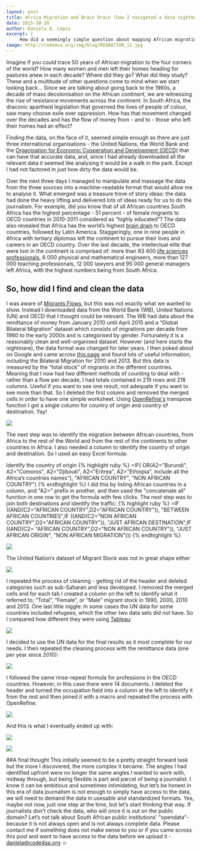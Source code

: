 ```yaml
---
layout: post
title: Africa Migration and Brain Drain (how I navigated a data nightmare)
date: 2015-10-20
author: Daniela Q. Lépiz
excerpt: |
     How did a seemingly simple question about mapping African migration lead me to some dark places and how I navigated my way out of there.
image: http://code4sa.org/img/blog/MIGRATION_11.jpg
---
```


Imagine if you could trace 50 years of African migration to the four corners of the world? How many women and men left their homes heading for pastures anew in each decade? Where did they go? What did they study? These and  a multitude of other questions come to mind when we start looking back... Since we are talking about going back to the 1960s, a decade of mass decolonisation on the African continent, we are witnessing the rise of resistance movements across the continent. In South Africa, the draconic apartheid legislation that governed the lives of people of colour, saw many choose exile over oppression. 
How has that movement changed over the decades and has the flow of money from - and to - those who left their homes had an effect?

Finding the data, on the face of it, seemed simple enough as there are just three international organisations - the United Nations, the World Bank and the [Organisation for Economic Cooperation and Development (OECD)](http://www.oecd.org/about/membersandpartners/list-oecd-member-countries.htm) that can have that accurate data, and, since I had already downloaded all the relevant data it seemed like analysing it would be a walk in the park. Except I had not factored in just how dirty the data would be.

Over the next three days I managed to manipulate and massage the data from the three sources into a machine-readable format that would allow me to analyse it. What emerged was a treasure trove of story ideas: the data had done the heavy lifting and delivered lots of ideas ready for us to do the journalism. For example, did you know that of all African countries South Africa has the highest percentage - 51 percent - of female migrants to OECD countries in 2010-2011 considered as “highly educated”?
The data also revealed that Africa has the world’s highest [brain drain](https://en.wikipedia.org/wiki/Human_capital_flight) to OECD countries, followed by Latin America. Staggeringly, one in nine people in Africa with tertiary diplomas left the continent to pursue their lives and careers in an OECD country. Over the last decade, the intellectual elite that were lost in the continent is comprised of: more than 83 400 [life sciences professionals](http://www.nhscareers.nhs.uk/explore-by-career/healthcare-science/careers-in-healthcare-science/careers-in-life-sciences/), 6 000  physical and mathematical engineers, more than 127 000 teaching professionals, 12 000 lawyers and 95 000 general managers left Africa, with the highest numbers being from South Africa.

## So, how did I find and clean the data

I was aware of [Migrants Flows](http://www.global-migration.info/), but this was not exactly what we wanted to show. Instead I downloaded data from the World Bank (WB), United Nations (UN) and OECD that I thought could be relevant. The WB had data about the remittance of money from January 2010 until April 2015 and a “Global Bilateral Migration” dataset which consists of migrations per decade from 1960 to the early 2000s and is categorised by gender. Fortunately it is a reasonably clean and well-organised dataset.  However (and here starts the nightmare), the data format was changed for later years. I then poked about on Google and came across [this page](http://econ.worldbank.org/WBSITE/EXTERNAL/EXTDEC/EXTDECPROSPECTS/0,,contentMDK:22759429~pagePK:64165401~piPK:64165026~theSitePK:476883,00.html) and found lots of useful information, including the Bilateral Migration for 2010 and 2013. But this data is measured by the “total stock” of migrants in the different countries. Meaning that I now had two different methods of counting to deal with - rather than a flow per decade, I had totals contained in 219 rows and 218 columns. Useful if you want to see one result, not adequate if you want to see more than that. So I deleted the first column and removed the merged cells in order to have one simple worksheet. Using [OpenRefine's](http://openrefine.org/) transpose function  I got a single column for country of origin and country of destination. Yay!

<a href="http://code4sa.org/img/blog/MIGRATION_2.jpg" target="_blank"><img src="/img/blog/MIGRATION_2.jpg"></a>

The next step was to identify the migration between African countries, from Africa to the rest of the World and from the rest of the continents to other countries in Africa. I also needed a column to identify the country of origin and destination. So I used an easy Excel formula:

Identify the country of origin
	{% highlight ruby %}
	=IF( OR(A2="Burundi", A2="Comoros", A2="Djibouti", A2="Eritrea", A2="Ethiopia", include all the Africa’s countries names"), "AFRICAN COUNTRY", "NON AFRICAN COUNTRY")
	{% endhighlight %}
I did this by listing African countries in a column, and "A2=" prefix in another, and then used the "concatenate all" function  in one row to get the formula with few clicks. 
The next step was to join both destinations and identify the traffic: 
	{% highlight ruby %}
	=IF ((AND(C2="AFRICAN COUNTRY",D2="AFRICAN COUNTRY")), "BETWEEN AFRICAN COUNTRIES",IF ((AND(C2="NON AFRICAN COUNTRY",D2="AFRICAN COUNTRY")), "JUST AFRICAN DESTINATION",IF ((AND(C2= "AFRICAN COUNTRY",D2="NON AFRICAN COUNTRY")), "JUST AFRICAN ORIGIN", "NON AFRICAN MIGRATION")))
	{% endhighlight %}

<a href="http://code4sa.org/img/blog/MIGRATION_4.jpg" target="_blank"><img src="/img/blog/MIGRATION_4.jpg"></a>

The United Nation’s dataset of Migrant Stock was not in great shape either

<a href="http://code4sa.org/img/blog/MIGRATION_5.jpg" target="_blank"><img src="/img/blog/MIGRATION_5.jpg"></a>

I repeated the process of cleaning - getting rid of the header and deleted categories such as sub-Saharan and less developed. I removed the merged cells and for each tab I created a column on the left to identify what it referred to; “Total”, “Female”, or “Male” migrant stock in 1990, 2000, 2010 and 2013. 
One last little niggle: In some cases the UN data for some countries included refugees, which the other two data sets did not have. So I compared how different they were using  [Tableau](http://www.tableau.com/):

<a href="http://code4sa.org/img/blog/MIGRATION_6.jpg" target="_blank"><img src="/img/blog/MIGRATION_6.jpg"></a>

I decided to use the UN data for the final results as it most complete for our needs. I then repeated the cleaning process with the remittance data (one per year since 2010):

<a href="http://code4sa.org/img/blog/MIGRATION_7.jpg" target="_blank"><img src="/img/blog/MIGRATION_7.jpg"></a>

I followed the same rinse-repeat formula  for professions in the OECD countries. However, in this case there were 14 documents. I deleted the header and turned the occupation field into a column at the left to identify it from the rest and then joined it with a macro and repeated the process with OpenRefine. 
 
<a href="http://code4sa.org/img/blog/MIGRATION_8.jpg" target="_blank"><img src="/img/blog/MIGRATION_8.jpg"></a>

And this is what I eventually ended up with:

<a href="http://code4sa.org/img/blog/MIGRATION_9.jpg" target="_blank"><img src="/img/blog/MIGRATION_9.jpg"></a>

<a href="http://code4sa.org/img/blog/MIGRATION_10.jpg" target="_blank"><img src="/img/blog/MIGRATION_10.jpg"></a>

##A final thought
This initially seemed to be a pretty straight forward task but the more I discovered, the more complex it became. The angles I had identified upfront were no longer the same angles I wanted to work with, midway through, but being flexible is part and parcel of being a journalist. 
I know it can be ambitious and sometimes intimidating, but let’s be honest in this era of data journalism is not enough to simply have access to the data, we will need to demand the data in usesable and standardized formats. Yes, maybe not now, just one step at the time, but let’s start thinking that way.  If journalists don’t check the data, who will once it is out on the public domain?
Let’s not talk about South African public institutions' "opendata"- because it is not always open and is not always complete data.
Please contact me if something does not make sense to you or if you came across this post and want to have access to the data before we upload it - [daniela@code4sa.org](mailto:daniela@code4sa.org) ☺





 
